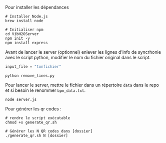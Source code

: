Pour installer les dépendances

```shell
# Installer Node.js
brew install node

# Initialiser npm
cd VibH2OServer
npm init -y
npm install express
```

Avant de lancer le server (optionnel) enlever les lignes d'info de syncrhonie avec le script python, modifier le nom du fichier original dans le script.

```python
input_file = "tonfichier" 
```

```shell
python remove_lines.py
```

Pour lancer le server, mettre le fichier dans un répertoire `data` dans le repo et si besoin le renommer `bpm_data.txt`.

```shell
node server.js  
```

Pour générer les qr codes :
```shell
# rendre le script exécutable
chmod +x generate_qr.sh

# Générer les N QR codes dans [dossier]
./generate_qr.sh N [dossier]
```

